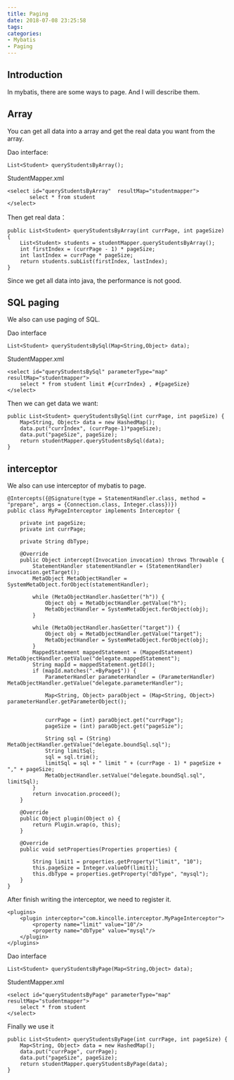 ```yaml
---
title: Paging
date: 2018-07-08 23:25:58
tags:
categories:
- Mybatis
- Paging
---
```


## Introduction
In mybatis, there are some ways to page. And I will describe them.

## Array
You can get all data into a array and get the real data you want from the array.

Dao interface:

	List<Student> queryStudentsByArray();

StudentMapper.xml

	<select id="queryStudentsByArray"  resultMap="studentmapper">
	       select * from student
	</select>


Then get real data：
 	
    public List<Student> queryStudentsByArray(int currPage, int pageSize) {
        List<Student> students = studentMapper.queryStudentsByArray();
        int firstIndex = (currPage - 1) * pageSize;
        int lastIndex = currPage * pageSize;
        return students.subList(firstIndex, lastIndex);
    }

Since we get all data into java, the performance is not good.

## SQL paging
We also can use paging of SQL. 	

Dao interface

	List<Student> queryStudentsBySql(Map<String,Object> data);

StudentMapper.xml

	<select id="queryStudentsBySql" parameterType="map" resultMap="studentmapper">
	    select * from student limit #{currIndex} , #{pageSize}
	</select>


Then we can get data we want:

    public List<Student> queryStudentsBySql(int currPage, int pageSize) {
        Map<String, Object> data = new HashedMap();
        data.put("currIndex", (currPage-1)*pageSize);
        data.put("pageSize", pageSize);
        return studentMapper.queryStudentsBySql(data);
    }

## interceptor
We also can use interceptor of mybatis to page.

	@Intercepts({@Signature(type = StatementHandler.class, method = "prepare", args = {Connection.class, Integer.class})})
	public class MyPageInterceptor implements Interceptor {
	
	    private int pageSize;
	    private int currPage;
	
	    private String dbType;
	
	    @Override
	    public Object intercept(Invocation invocation) throws Throwable {
	        StatementHandler statementHandler = (StatementHandler) invocation.getTarget();
	        MetaObject MetaObjectHandler = SystemMetaObject.forObject(statementHandler);
	
	        while (MetaObjectHandler.hasGetter("h")) {
	            Object obj = MetaObjectHandler.getValue("h");
	            MetaObjectHandler = SystemMetaObject.forObject(obj);
	        }
	
	        while (MetaObjectHandler.hasGetter("target")) {
	            Object obj = MetaObjectHandler.getValue("target");
	            MetaObjectHandler = SystemMetaObject.forObject(obj);
	        }
	        MappedStatement mappedStatement = (MappedStatement) MetaObjectHandler.getValue("delegate.mappedStatement");
	        String mapId = mappedStatement.getId();
	        if (mapId.matches(".+ByPage$")) {
	            ParameterHandler parameterHandler = (ParameterHandler) MetaObjectHandler.getValue("delegate.parameterHandler");
	
	            Map<String, Object> paraObject = (Map<String, Object>) parameterHandler.getParameterObject();
	
	
	            currPage = (int) paraObject.get("currPage");
	            pageSize = (int) paraObject.get("pageSize");
	
	            String sql = (String) MetaObjectHandler.getValue("delegate.boundSql.sql");
	            String limitSql;
	            sql = sql.trim();
	            limitSql = sql + " limit " + (currPage - 1) * pageSize + "," + pageSize;
	            MetaObjectHandler.setValue("delegate.boundSql.sql", limitSql);
	        }
	        return invocation.proceed();
	    }
	
	    @Override
	    public Object plugin(Object o) {
	        return Plugin.wrap(o, this);
	    }
	
	    @Override
	    public void setProperties(Properties properties) {
	
	        String limit1 = properties.getProperty("limit", "10");
	        this.pageSize = Integer.valueOf(limit1);
	        this.dbType = properties.getProperty("dbType", "mysql");
	    }
	}

After finish writing the interceptor, we need to register it.

    <plugins>
        <plugin interceptor="com.kincolle.interceptor.MyPageInterceptor">
            <property name="limit" value="10"/>
            <property name="dbType" value="mysql"/>
        </plugin>
    </plugins>


Dao interface

	List<Student> queryStudentsByPage(Map<String,Object> data);

StudentMapper.xml
    
    <select id="queryStudentsByPage" parameterType="map" resultMap="studentmapper">
        select * from student
    </select>

Finally we use it

    public List<Student> queryStudentsByPage(int currPage, int pageSize) {
        Map<String, Object> data = new HashedMap();
        data.put("currPage", currPage);
        data.put("pageSize", pageSize);
        return studentMapper.queryStudentsByPage(data);
    }



